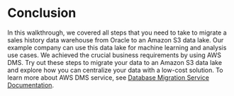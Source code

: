 # Conclusion<a name="oracle-s3-data-lake-conclusion"></a>

In this walkthrough, we covered all steps that you need to take to migrate a sales history data warehouse from Oracle to an Amazon S3 data lake\. Our example company can use this data lake for machine learning and analysis use cases\. We achieved the crucial business requirements by using AWS DMS\. Try out these steps to migrate your data to an Amazon S3 data lake and explore how you can centralize your data with a low\-cost solution\. To learn more about AWS DMS service, see [Database Migration Service Documentation](https://docs.aws.amazon.com/dms/index.html)\.